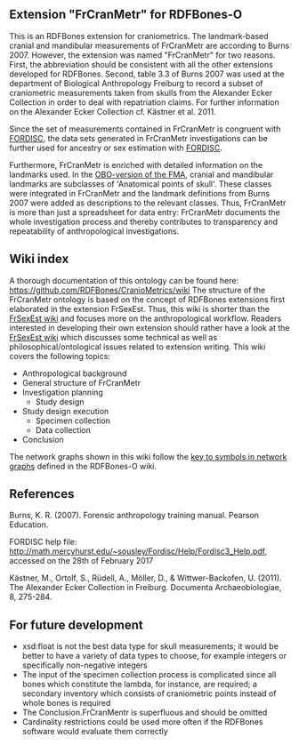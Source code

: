 ## Extension "FrCranMetr" for RDFBones-O
This is an RDFBones extension for craniometrics. The landmark-based cranial and mandibular measurements of FrCranMetr are according to Burns 2007. However, the extension was named "FrCranMetr" for two reasons. First, the abbreviation should be consistent with all the other extensions developed for RDFBones. Second, table 3.3 of Burns 2007 was used at the department of Biological Anthropology Freiburg to record a subset of craniometric measurements taken from skulls from the Alexander Ecker Collection in order to deal with repatriation claims. For further information on the Alexander Ecker Collection cf. Kästner et al. 2011.

Since the set of measurements contained in FrCranMetr is congruent with [FORDISC](https://fac.utk.edu/fordisc-3-1-personal-computer-forensic-discriminant-functions/), the data sets generated in FrCranMetr investigations can be further used for ancestry or sex estimation with [FORDISC](https://fac.utk.edu/fordisc-3-1-personal-computer-forensic-discriminant-functions/).

Furthermore, FrCranMetr is enriched with detailed information on the landmarks used. In the [OBO-version of the FMA](http://www.obofoundry.org/ontology/fma.html), cranial and mandibular landmarks are subclasses of 'Anatomical points of skull'. These classes were integrated in FrCranMetr and the landmark definitions from Burns 2007 were added as descriptions to the relevant classes. Thus, FrCranMetr is more than just a spreadsheet for data entry: FrCranMetr documents the whole investigation process and thereby contributes to transparency and repeatability of anthropological investigations. 

## Wiki index
A thorough documentation of this ontology can be found here: https://github.com/RDFBones/CranioMetrics/wiki The structure of the FrCranMetr ontology is based on the concept of RDFBones extensions first elaborated in the extension FrSexEst. Thus, this wiki is shorter than the [FrSexEst wiki](https://github.com/RDFBones/FrSexEst/wiki) and focuses more on the anthropological workflow. Readers interested in developing their own extension should rather have a look at the [FrSexEst wiki](https://github.com/RDFBones/FrSexEst/wiki) which discusses some technical as well as philosophical/ontological issues related to extension writing. This wiki covers the following topics:
* Anthropological background
* General structure of FrCranMetr
* Investigation planning
     - Study design
* Study design execution
     - Specimen collection
     - Data collection
* Conclusion

The network graphs shown in this wiki follow the [key to symbols in network graphs](https://github.com/RDFBones/RDFBones-O/wiki/Network-graph-legend) defined in the RDFBones-O wiki.

## References
Burns, K. R. (2007). Forensic anthropology training manual. Pearson Education.

FORDISC help file: http://math.mercyhurst.edu/~sousley/Fordisc/Help/Fordisc3_Help.pdf, accessed on the 28th of February 2017

Kästner, M., Ortolf, S., Rüdell, A., Möller, D., & Wittwer-Backofen, U. (2011). The Alexander Ecker Collection in Freiburg. Documenta Archaeobiologiae, 8, 275-284.

## For future development
* xsd:float is not the best data type for skull measurements; it would be better to have a variety of data types to choose, for example integers or specifically non-negative integers
* The input of the specimen collection process is complicated since all bones which constitute the lambda, for instance, are required; a secondary inventory which consists of craniometric points instead of whole bones is required
* The Conclusion.FrCranMentr is superfluous and should be omitted
* Cardinality restrictions could be used more often if the RDFBones software would evaluate them correctly


